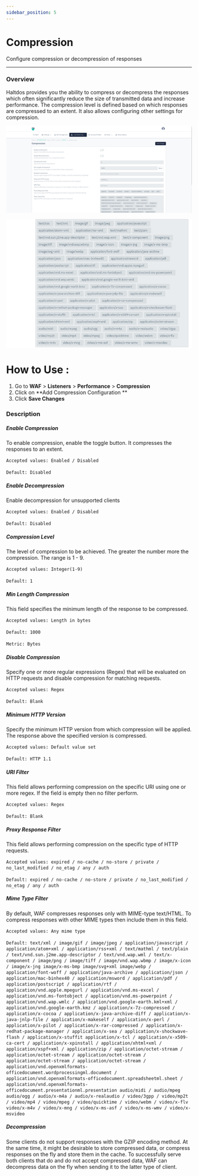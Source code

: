 ```yaml
---
sidebar_position: 5
---
```

# Compression
Configure compression or decompression of responses

---

### Overview 
Haltdos provides you the ability to compress or decompress the responses which often significantly reduce the size of transmitted data and increase performance. The compression level is defined based on which responses are compressed to an extent. It also allows configuring other settings for compression.

![Caching](/img/waf/v8/docs/comprssion.png)  

![Compression](/img/waf/v7/docs/performance.png)
# How to Use :
1. Go to **WAF** > **Listeners** > **Performance** > **Compression**
2. Click on **Add Compression Configuration ** 
3. Click **Save Changes** 

### Description 

##### **Enable Compression**

To enable compression, enable the toggle button. It compresses the responses to an extent.

    Accepted values: Enabled / Disabled 

    Default: Disabled

##### **Enable Decompression**

Enable decompression for unsupported clients

    Accepted values: Enabled / Disabled 

    Default: Disabled

##### **Compression Level**

The level of compression to be achieved. The greater the number more the compression. The range is 1 - 9.

    Accepted values: Integer(1-9)   

    Default: 1

##### **Min Length Compression**

This field specifies the minimum length of the response to be compressed.

    Accepted values: Length in bytes    

    Default: 1000

    Metric: Bytes

##### **Disable Compression**

Specify one or more regular expressions (Regex) that will be evaluated on HTTP requests and disable compression for matching requests.

    Accepted values: Regex  

    Default: Blank

##### **Minimum HTTP Version**

Specify the minimum HTTP version from which compression will be applied. The response above the specified version is compressed.

    Accepted values: Default value set  

    Default: HTTP 1.1

##### **URI Filter**

This field allows performing compression on the specific URI using one or more regex. If the field is empty then no filter perform.

    Accepted values: Regex  

    Default: Blank

##### **Proxy Response Filter**

This field allows performing compression on the specific type of HTTP requests.

    Accepted values: expired / no-cache / no-store / private / no_last_modified / no_etag / any / auth  

    Default: expired / no-cache / no-store / private / no_last_modified / no_etag / any / auth

##### **Mime Type Filter**

By default, WAF compresses responses only with MIME-type text/HTML. To compress responses with other MIME types then include them in this field.

    Accepted values: Any mime type

    Default: text/xml / image/gif / image/jpeg / application/javascript / application/atom+xml / application/rss+xml / text/mathml / text/plain / text/vnd.sun.j2me.app-descriptor / text/vnd.wap.wml / text/x-component / image/png / image/tiff / image/vnd.wap.wbmp / image/x-icon / image/x-jng image/x-ms-bmp image/svg+xml image/webp / application/font-woff / application/java-archive / application/json / application/mac-binhex40 / application/msword / application/pdf / application/postscript / application/rtf / application/vnd.apple.mpegurl / application/vnd.ms-excel / application/vnd.ms-fontobject / application/vnd.ms-powerpoint / application/vnd.wap.wmlc / application/vnd.google-earth.kml+xml / application/vnd.google-earth.kmz / application/x-7z-compressed / application/x-cocoa / application/x-java-archive-diff / application/x-java-jnlp-file / application/x-makeself / application/x-perl / application/x-pilot / application/x-rar-compressed / application/x-redhat-package-manager / application/x-sea / application/x-shockwave-flash / application/x-stuffit application/x-tcl / application/x-x509-ca-cert / application/x-xpinstall / application/xhtml+xml / application/xspf+xml / application/zip / application/octet-stream / application/octet-stream / application/octet-stream / application/octet-stream / application/octet-stream / application/vnd.openxmlformats-officedocument.wordprocessingml.document / application/vnd.openxmlformats-officedocument.spreadsheetml.sheet / application/vnd.openxmlformats-officedocument.presentationml.presentation audio/midi / audio/mpeg audio/ogg / audio/x-m4a / audio/x-realaudio / video/3gpp / video/mp2t / video/mp4 / video/mpeg / video/quicktime / video/webm / video/x-flv video/x-m4v / video/x-mng / video/x-ms-asf / video/x-ms-wmv / video/x-msvideo

##### **Decompression**

Some clients do not support responses with the GZIP encoding method. At the same time, it might be desirable to store compressed data, or compress responses on the fly and store them in the cache. To successfully serve both clients that do and do not accept compressed data, WAF can decompress data on the fly when sending it to the latter type of client.





